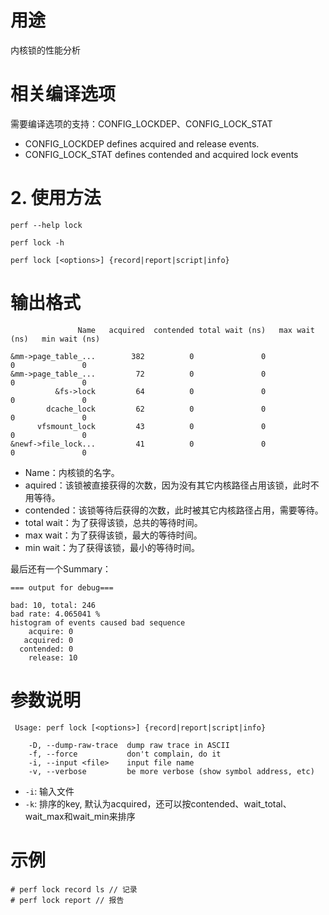 

# 用途

内核锁的性能分析

# 相关编译选项

需要编译选项的支持：CONFIG_LOCKDEP、CONFIG_LOCK_STAT

* CONFIG_LOCKDEP defines acquired and release events.
* CONFIG_LOCK_STAT defines contended and acquired lock events

# 2. 使用方法


```
perf --help lock
```

```
perf lock -h
```

```
perf lock [<options>] {record|report|script|info}
```

# 输出格式

```
               Name   acquired  contended total wait (ns)   max wait (ns)   min wait (ns)

&mm->page_table_...        382          0               0               0               0
&mm->page_table_...         72          0               0               0               0
          &fs->lock         64          0               0               0               0
        dcache_lock         62          0               0               0               0
      vfsmount_lock         43          0               0               0               0
&newf->file_lock...         41          0               0               0               0
```

* Name：内核锁的名字。
* aquired：该锁被直接获得的次数，因为没有其它内核路径占用该锁，此时不用等待。
* contended：该锁等待后获得的次数，此时被其它内核路径占用，需要等待。
* total wait：为了获得该锁，总共的等待时间。
* max wait：为了获得该锁，最大的等待时间。
* min wait：为了获得该锁，最小的等待时间。

最后还有一个Summary：

```
=== output for debug===  

bad: 10, total: 246  
bad rate: 4.065041 %  
histogram of events caused bad sequence  
    acquire: 0  
   acquired: 0  
  contended: 0  
    release: 10  
```

# 参数说明

```
 Usage: perf lock [<options>] {record|report|script|info}

    -D, --dump-raw-trace  dump raw trace in ASCII
    -f, --force           don't complain, do it
    -i, --input <file>    input file name
    -v, --verbose         be more verbose (show symbol address, etc)
```

* `-i`: 输入文件
* `-k`: 排序的key, 默认为acquired，还可以按contended、wait_total、wait_max和wait_min来排序

##


# 示例

```
# perf lock record ls // 记录
# perf lock report // 报告
```


